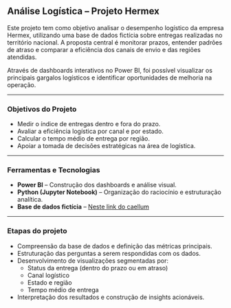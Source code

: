 ## Análise Logística – Projeto Hermex

Este projeto tem como objetivo analisar o desempenho logístico da empresa Hermex, utilizando uma base de dados fictícia sobre entregas realizadas no território nacional. A proposta central é monitorar prazos, entender padrões de atraso e comparar a eficiência dos canais de envio e das regiões atendidas.

Através de dashboards interativos no Power BI, foi possível visualizar os principais gargalos logísticos e identificar oportunidades de melhoria na operação.

---

### Objetivos do Projeto

- Medir o índice de entregas dentro e fora do prazo.
- Avaliar a eficiência logística por canal e por estado.
- Calcular o tempo médio de entrega por região.
- Apoiar a tomada de decisões estratégicas na área de logística.

---

### Ferramentas e Tecnologias

- **Power BI** – Construção dos dashboards e análise visual.
- **Python (Jupyter Notebook)** – Organização do raciocínio e estruturação analítica.
- **Base de dados fictícia** – [Neste link do caellum](https://caelum-online-public.s3.amazonaws.com/2791-looker-studio-visualizacao-dados/base-de-dados-Hermex.xlsx)

---

### Etapas do projeto

- Compreensão da base de dados e definição das métricas principais.
- Estruturação das perguntas a serem respondidas com os dados.
- Desenvolvimento de visualizações segmentadas por:
  - Status da entrega (dentro do prazo ou em atraso)
  - Canal logístico
  - Estado e região
  - Tempo médio de entrega
- Interpretação dos resultados e construção de insights acionáveis.
